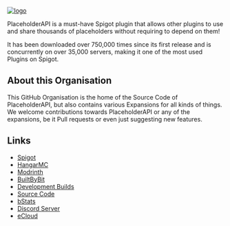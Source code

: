 <!-- Links -->
[spigot]: https://www.spigotmc.org/resources/6245/
[hangarmc]: https://hangar.papermc.io/HelpChat/PlaceholderAPI
[modrinth]: https://modrinth.com/plugin/placeholderapi
[builtbybit]: https://builtbybit.com/resources/placeholderapi.24306/
[dev]: http://ci.extendedclip.com/job/PlaceholderAPI/
[source]: https://github.com/PlaceholderAPI/PlaceholderAPI
[bstats]: https://bstats.org/plugin/bukkit/PlaceholderAPI
[discord]: https://discord.gg/HelpChat
[ecloud]: https://api.extendedclip.com/home/

<!-- Images -->
[logo]: https://wiki.placeholderapi.com/assets/img/papi-logo.png

[![logo]][spigot]

PlaceholderAPI is a must-have Spigot plugin that allows other plugins to use and share thousands of placeholders without requiring to depend on them!

It has been downloaded over 750,000 times since its first release and is concurrently on over 35,000 servers, making it one of the most used Plugins on Spigot.

## About this Organisation
This GitHub Organisation is the home of the Source Code of PlaceholderAPI, but also contains various Expansions for all kinds of things.  
We welcome contributions towards PlaceholderAPI or any of the expansions, be it Pull requests or even just suggesting new features.

## Links
- [Spigot]
- [HangarMC]
- [Modrinth]
- [BuiltByBit]
- [Development Builds][dev]
- [Source Code][source]
- [bStats]
- [Discord Server][discord]
- [eCloud]
